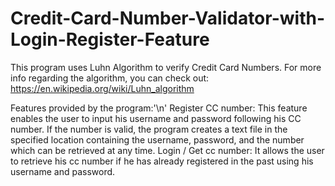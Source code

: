 # Credit-Card-Number-Validator-with-Login-Register-Feature

This program uses Luhn Algorithm to verify Credit Card Numbers. For more info regarding the algorithm, you can check out: https://en.wikipedia.org/wiki/Luhn_algorithm

Features provided by the program:'\n'
Register CC number: This feature enables the user to input his username and password following his CC number. If the number is valid, the program creates a text file in the specified location containing the username, password, and the number which can be retrieved at any time.
Login / Get cc number: It allows the user to retrieve his cc number if he has already registered in the past using his username and password.
